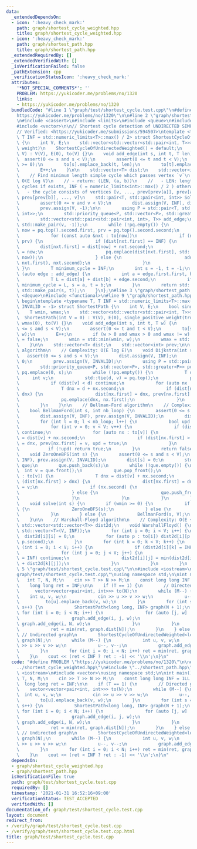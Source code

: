 ```yaml
---
data:
  _extendedDependsOn:
  - icon: ':heavy_check_mark:'
    path: graph/shortest_cycle_weighted.hpp
    title: graph/shortest_cycle_weighted.hpp
  - icon: ':heavy_check_mark:'
    path: graph/shortest_path.hpp
    title: graph/shortest_path.hpp
  _extendedRequiredBy: []
  _extendedVerifiedWith: []
  _isVerificationFailed: false
  _pathExtension: cpp
  _verificationStatusIcon: ':heavy_check_mark:'
  attributes:
    '*NOT_SPECIAL_COMMENTS*': ''
    PROBLEM: https://yukicoder.me/problems/no/1320
    links:
    - https://yukicoder.me/problems/no/1320
  bundledCode: "#line 1 \"graph/test/shortest_cycle.test.cpp\"\n#define PROBLEM \"\
    https://yukicoder.me/problems/no/1320\"\n\n#line 2 \"graph/shortest_cycle_weighted.hpp\"\
    \n#include <cassert>\n#include <limits>\n#include <queue>\n#include <utility>\n\
    #include <vector>\n\n// Shortest cycle detection of UNDIRECTED SIMPLE graphs\n\
    // Verified: <https://yukicoder.me/submissions/594507>\ntemplate <typename T,\
    \ T INF = std::numeric_limits<T>::max() / 2> struct ShortestCycleOfUndirectedWeighted\
    \ {\n    int V, E;\n    std::vector<std::vector<std::pair<int, T>>> to; // (nxt,\
    \ weight)\n    ShortestCycleOfUndirectedWeighted() = default;\n    ShortestCycleOfUndirectedWeighted(int\
    \ V) : V(V), E(0), to(V) {}\n    void add_edge(int s, int t, T len) {\n      \
    \  assert(0 <= s and s < V);\n        assert(0 <= t and t < V);\n        assert(len\
    \ >= 0);\n        to[s].emplace_back(t, len);\n        to[t].emplace_back(s, len);\n\
    \        E++;\n    }\n\n    std::vector<T> dist;\n    std::vector<int> prev;\n\
    \    // Find minimum length simple cycle which passes vertex `v`\n    // - Complexity:\
    \ O(E log V)\n    // - return: (LEN, (a, b))\n    //   - LEN: length of the shortest\
    \ cycles if exists, INF ( = numeric_limits<int>::max() / 2 ) otherwise.\n    //\
    \   - the cycle consists of vertices [v, ..., prev[prev[a]], prev[a], a, b, prev[b],\
    \ prev[prev[b]], ..., v]\n    std::pair<T, std::pair<int, int>> Solve(int v) {\n\
    \        assert(0 <= v and v < V);\n        dist.assign(V, INF), dist[v] = 0;\n\
    \        prev.assign(V, -1);\n\n        using P = std::pair<T, std::pair<int,\
    \ int>>;\n        std::priority_queue<P, std::vector<P>, std::greater<P>> pq;\n\
    \        std::vector<std::pair<std::pair<int, int>, T>> add_edge;\n\n        pq.emplace(0,\
    \ std::make_pair(v, -1));\n        while (!pq.empty()) {\n            const int\
    \ now = pq.top().second.first, prv = pq.top().second.second;\n            pq.pop();\n\
    \            for (const auto &nxt : to[now])\n                if (nxt.first !=\
    \ prv) {\n                    if (dist[nxt.first] == INF) {\n                \
    \        dist[nxt.first] = dist[now] + nxt.second;\n                        prev[nxt.first]\
    \ = now;\n                        pq.emplace(dist[nxt.first], std::make_pair(nxt.first,\
    \ now));\n                    } else {\n                        add_edge.emplace_back(std::make_pair(now,\
    \ nxt.first), nxt.second);\n                    }\n                }\n       \
    \ }\n        T minimum_cycle = INF;\n        int s = -1, t = -1;\n        for\
    \ (auto edge : add_edge) {\n            int a = edge.first.first, b = edge.first.second;\n\
    \            T L = dist[a] + dist[b] + edge.second;\n            if (L < minimum_cycle)\
    \ minimum_cycle = L, s = a, t = b;\n        }\n        return std::make_pair(minimum_cycle,\
    \ std::make_pair(s, t));\n    }\n};\n#line 3 \"graph/shortest_path.hpp\"\n#include\
    \ <deque>\n#include <functional>\n#line 9 \"graph/shortest_path.hpp\"\n\n// CUT\
    \ begin\ntemplate <typename T, T INF = std::numeric_limits<T>::max() / 2, int\
    \ INVALID = -1> struct ShortestPath {\n    int V, E;\n    bool single_positive_weight;\n\
    \    T wmin, wmax;\n    std::vector<std::vector<std::pair<int, T>>> to;\n\n  \
    \  ShortestPath(int V = 0) : V(V), E(0), single_positive_weight(true), wmin(0),\
    \ wmax(0), to(V) {}\n    void add_edge(int s, int t, T w) {\n        assert(0\
    \ <= s and s < V);\n        assert(0 <= t and t < V);\n        to[s].emplace_back(t,\
    \ w);\n        E++;\n        if (w > 0 and wmax > 0 and wmax != w) single_positive_weight\
    \ = false;\n        wmin = std::min(wmin, w);\n        wmax = std::max(wmax, w);\n\
    \    }\n\n    std::vector<T> dist;\n    std::vector<int> prev;\n\n    // Dijkstra\
    \ algorithm\n    // Complexity: O(E log E)\n    void Dijkstra(int s) {\n     \
    \   assert(0 <= s and s < V);\n        dist.assign(V, INF);\n        dist[s] =\
    \ 0;\n        prev.assign(V, INVALID);\n        using P = std::pair<T, int>;\n\
    \        std::priority_queue<P, std::vector<P>, std::greater<P>> pq;\n       \
    \ pq.emplace(0, s);\n        while (!pq.empty()) {\n            T d;\n       \
    \     int v;\n            std::tie(d, v) = pq.top();\n            pq.pop();\n\
    \            if (dist[v] < d) continue;\n            for (auto nx : to[v]) {\n\
    \                T dnx = d + nx.second;\n                if (dist[nx.first] >\
    \ dnx) {\n                    dist[nx.first] = dnx, prev[nx.first] = v;\n    \
    \                pq.emplace(dnx, nx.first);\n                }\n            }\n\
    \        }\n    }\n\n    // Bellman-Ford algorithm\n    // Complexity: O(VE)\n\
    \    bool BellmanFord(int s, int nb_loop) {\n        assert(0 <= s and s < V);\n\
    \        dist.assign(V, INF), prev.assign(V, INVALID);\n        dist[s] = 0;\n\
    \        for (int l = 0; l < nb_loop; l++) {\n            bool upd = false;\n\
    \            for (int v = 0; v < V; v++) {\n                if (dist[v] == INF)\
    \ continue;\n                for (auto nx : to[v]) {\n                    T dnx\
    \ = dist[v] + nx.second;\n                    if (dist[nx.first] > dnx) dist[nx.first]\
    \ = dnx, prev[nx.first] = v, upd = true;\n                }\n            }\n \
    \           if (!upd) return true;\n        }\n        return false;\n    }\n\n\
    \    void ZeroOneBFS(int s) {\n        assert(0 <= s and s < V);\n        dist.assign(V,\
    \ INF), prev.assign(V, INVALID);\n        dist[s] = 0;\n        std::deque<int>\
    \ que;\n        que.push_back(s);\n        while (!que.empty()) {\n          \
    \  int v = que.front();\n            que.pop_front();\n            for (auto nx\
    \ : to[v]) {\n                T dnx = dist[v] + nx.second;\n                if\
    \ (dist[nx.first] > dnx) {\n                    dist[nx.first] = dnx, prev[nx.first]\
    \ = v;\n                    if (nx.second) {\n                        que.push_back(nx.first);\n\
    \                    } else {\n                        que.push_front(nx.first);\n\
    \                    }\n                }\n            }\n        }\n    }\n\n\
    \    void solve(int s) {\n        if (wmin >= 0) {\n            if (single_positive_weight)\
    \ {\n                ZeroOneBFS(s);\n            } else {\n                Dijkstra(s);\n\
    \            }\n        } else {\n            BellmanFord(s, V);\n        }\n\
    \    }\n\n    // Warshall-Floyd algorithm\n    // Complexity: O(E + V^3)\n   \
    \ std::vector<std::vector<T>> dist2d;\n    void WarshallFloyd() {\n        dist2d.assign(V,\
    \ std::vector<T>(V, INF));\n        for (int i = 0; i < V; i++) {\n          \
    \  dist2d[i][i] = 0;\n            for (auto p : to[i]) dist2d[i][p.first] = min(dist2d[i][p.first],\
    \ p.second);\n        }\n        for (int k = 0; k < V; k++) {\n            for\
    \ (int i = 0; i < V; i++) {\n                if (dist2d[i][k] = INF) continue;\n\
    \                for (int j = 0; j < V; j++) {\n                    if (dist2d[k][j]\
    \ = INF) continue;\n                    dist2d[i][j] = min(dist2d[i][j], dist2d[i][k]\
    \ + dist2d[k][j]);\n                }\n            }\n        }\n    }\n};\n#line\
    \ 5 \"graph/test/shortest_cycle.test.cpp\"\n\n#include <iostream>\n#line 8 \"\
    graph/test/shortest_cycle.test.cpp\"\nusing namespace std;\n\nint main() {\n \
    \   int T, N, M;\n    cin >> T >> N >> M;\n    const long long INF = 1LL << 60;\n\
    \    long long ret = INF;\n\n    if (T == 1) {\n        // Directed graph\n  \
    \      vector<vector<pair<int, int>>> to(N);\n        while (M--) {\n        \
    \    int u, v, w;\n            cin >> u >> v >> w;\n            u--, v--;\n  \
    \          to[u].emplace_back(v, w);\n        }\n        for (int s = 0; s < N;\
    \ s++) {\n            ShortestPath<long long, INF> graph(N + 1);\n           \
    \ for (int i = 0; i < N; i++) {\n                for (auto [j, w] : to[i]) {\n\
    \                    graph.add_edge(i, j, w);\n                    if (j == s)\
    \ graph.add_edge(i, N, w);\n                }\n            }\n            graph.solve(s);\n\
    \            ret = min(ret, graph.dist[N]);\n        }\n    } else {\n       \
    \ // Undirected graph\n        ShortestCycleOfUndirectedWeighted<long long, INF>\
    \ graph(N);\n        while (M--) {\n            int u, v, w;\n            cin\
    \ >> u >> v >> w;\n            u--, v--;\n            graph.add_edge(u, v, w);\n\
    \        }\n        for (int i = 0; i < N; i++) ret = min(ret, graph.Solve(i).first);\n\
    \    }\n    cout << (ret < INF ? ret : -1) << '\\n';\n}\n"
  code: "#define PROBLEM \"https://yukicoder.me/problems/no/1320\"\n\n#include \"\
    ../shortest_cycle_weighted.hpp\"\n#include \"../shortest_path.hpp\"\n\n#include\
    \ <iostream>\n#include <vector>\nusing namespace std;\n\nint main() {\n    int\
    \ T, N, M;\n    cin >> T >> N >> M;\n    const long long INF = 1LL << 60;\n  \
    \  long long ret = INF;\n\n    if (T == 1) {\n        // Directed graph\n    \
    \    vector<vector<pair<int, int>>> to(N);\n        while (M--) {\n          \
    \  int u, v, w;\n            cin >> u >> v >> w;\n            u--, v--;\n    \
    \        to[u].emplace_back(v, w);\n        }\n        for (int s = 0; s < N;\
    \ s++) {\n            ShortestPath<long long, INF> graph(N + 1);\n           \
    \ for (int i = 0; i < N; i++) {\n                for (auto [j, w] : to[i]) {\n\
    \                    graph.add_edge(i, j, w);\n                    if (j == s)\
    \ graph.add_edge(i, N, w);\n                }\n            }\n            graph.solve(s);\n\
    \            ret = min(ret, graph.dist[N]);\n        }\n    } else {\n       \
    \ // Undirected graph\n        ShortestCycleOfUndirectedWeighted<long long, INF>\
    \ graph(N);\n        while (M--) {\n            int u, v, w;\n            cin\
    \ >> u >> v >> w;\n            u--, v--;\n            graph.add_edge(u, v, w);\n\
    \        }\n        for (int i = 0; i < N; i++) ret = min(ret, graph.Solve(i).first);\n\
    \    }\n    cout << (ret < INF ? ret : -1) << '\\n';\n}\n"
  dependsOn:
  - graph/shortest_cycle_weighted.hpp
  - graph/shortest_path.hpp
  isVerificationFile: true
  path: graph/test/shortest_cycle.test.cpp
  requiredBy: []
  timestamp: '2021-01-31 16:52:16+09:00'
  verificationStatus: TEST_ACCEPTED
  verifiedWith: []
documentation_of: graph/test/shortest_cycle.test.cpp
layout: document
redirect_from:
- /verify/graph/test/shortest_cycle.test.cpp
- /verify/graph/test/shortest_cycle.test.cpp.html
title: graph/test/shortest_cycle.test.cpp
---
```

